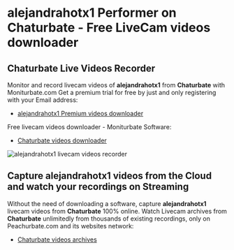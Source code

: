 # alejandrahotx1 Performer on Chaturbate - Free LiveCam videos downloader

## Chaturbate Live Videos Recorder

Monitor and record livecam videos of **alejandrahotx1** from **Chaturbate** with Moniturbate.com
Get a premium trial for free by just and only registering with your Email address:
* [alejandrahotx1 Premium videos downloader](https://moniturbate.com/request-demo-licence-key.html)

Free livecam videos downloader - Moniturbate Software:
* [Chaturbate videos downloader](https://moniturbate.com/moniturbate-download-software.html)

![alejandrahotx1 livecam videos recorder](https://peachurnet.com/templates/moniturbate-software.png)


## Capture alejandrahotx1 videos from the Cloud and watch your recordings on Streaming

Without the need of downloading a software, capture **alejandrahotx1** livecam videos from **Chaturbate** 100% online.
Watch Livecam archives from **Chaturbate** unlimitedly from thousands of existing recordings, only on Peachurbate.com and its websites network:
* [Chaturbate videos archives](https://peachurnet.com/)